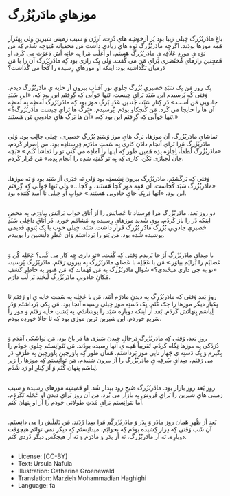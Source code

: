 # موزهایِ مادَربُزُرگ

##
باغِ مادَربُزُرگ خِیلی زیبا بود پُر اَزخوشِه هایِ ذُرَت، اَرزَن وَ سیب زمینی شیرین وَلی بِهتَراَز هَمِه موزها بودَند. اَگَرچِه مادَربُزُرگ نَوِه هایِ زیادی داشت مَن مَخفیانه مُتِوَجِه شُدَم کِه مَن نَوَه یِ مورِدِ عَلاقِه یِ مادَربُزُرگ هَستَم. او اَغلَب مَرا بِه خانِه اَش دَعوَت می کَرد. او هَمچِنین رازهایِ مُختَصَری بَرایِ مَن می گُفت. وَلی یِک رازی بود کِه مادَربُزُرگ آن را با مَن دَرمیان نَگُذاشتِه بود: اینکه او موزهایِ رِسیده را کُجا می گُذاشت؟

##
یِک روز مَن یِک سَبَدِ حَصیریِ بُزُرگ جِلویِ نورِ آفتاب بیرون اَز خانِه یِ مادَربُزُرگ دیدم. وَقتی کُه پُرسیدم این سَبَد بَرایِ چیست، تَنها جَوآبی کِه گِرِفتَم این بود کِه، «این سَبَدِ جادوییِ مَن اَست.» دَر کِنارِ سَبَد، چَندین عَدَدِ بَرگِ موز بود کِه مادَربُزُرگ لَحظِه بِه لَحظِه آن ها را جابِجا می کَرد. مَن کُنجکاو بودَم. پُرسیدم، «بَرگ ها بَرایِ چیست مادَربُزُرگ؟» تَنها جَوآبی کِه گِرِفتَم این بود کِه، «آن ها بَرگ هایِ جادوییِ مَن هَستَند.»

##
تَماشایِ مادَربُزُرگ، آن موزها، بَرگ هایِ موز وَسَبَدِ بُزُرگِ حَصیری، خِیلی جالِب بود. وَلی مادَربُزُرگ مَرا بَرایِ اَنجام دادَنِ کاری بِه سَمتِ مادَرَم فِرِستادِه بود. من اِصرار کَردم، «مادَربُزُرگ لُطفاً، اِجازِه بِدِه هَمین طور کِه اینها را آمادِه می کُنی تو را تَماشا کُنَم.» «بَچه جان لَجبازی نَکُن، کاری کِه بِه تو گُفتِه شدِه را اَنجام بِدِه.» مَن فَرار کَردَم.

##
وَقتی کِه بَرگَشتَم، مادَربُزُرگ بیرون نِشَستِه بود وَلی نَه خَبَری اَز سَبَد بود وَ نَه موزها. «مادَربُزُرگ سَبَد کُجاست، آن هَمِه موز کُجا هَستَند، و کُجا...» وَلی تَنها جَوآبی کِه گِرِفتَم این بود، «آنها دَریِک جایِ جادویی هَستَند.» جوابِ او خِیلی نا اُمید کُنَنده بود.

##
دو روز بَعد، مادَربُزُرگ مَرا فِرِستاد تا عَصایَش را اَز اُتاق خواب بَرایَش بیاوَرَم. بِه مَحضِ اینکه دَر را باز کَردَم، بویِ شَدید موزهایِ رِسیده بِه مَشامَم خورد. دَر اُتاقِ داخِلی سَبَدِ حَصیریِ جادوییِ بُزُرگ مادُر بُزُرگ قَرار داشت. سَبَد، خِیلی خوب با یِک پَتویِ قدیمی پوشیده شُدِه بود. مَن پَتو را بَرداشتَم وَآن عَطرِ دِلنِشین را بوییدم.

##
با صِدایِ مادَربُزُرگ اَز جا پَریدم وَقتی کِه گُفت، «تو داری چِه کار می کُنی؟ عَجَلِه کُن وَ عَصایَم را بَرایَم بیاوَر.» مَن با عَجَلِه با عَصایِ مادَربُزُرگ بِه بیرون رَفتَم. مادَربُزُرگ پُرسید، «تو به چی داری میخَندی؟» سُوالِ مادَربُزُرگ بِه مَن فَهماند کِه مَن هَنوز بِه خاطِرِ کَشفِ مَکانِ جادوییِ مادَربُزُرگ لَبخَند بَر لَب دارَم.

##
روزِ بَعد وَقتی کِه مادَربُزُرگ بِه دیدنِ مادَرَم آمَد، مَن با عَجَلِه بِه سَمتِ خانِه یِ او رَفتَم تا یِکبارِ دیگر موزها را چِک کُنَم. یِک دَستِه موزِ خِیلی رِسیده آنجا بود. مَن یِکی بَرداشتَم وَدَر لِباسَم پِنهانَش کَردَم. بَعد اَز اینکه دوبارِه سَبَد را پوشاندَم، بِه پَشتِ خانِه رَفتَم وَ موز را سَریع خوردَم. این شیرین تَرین موزی بود کِه تا حالا خوردِه بودَم.

##
روزِ بَعد، وَقتی کِه مادَربُزُرگ دَرحالِ چیدن سَبزی ها دَر باغ بود، مَن یَواشَکی آمَدَم وَ دُزدَکی بِه موزها نِگاه کَردَم. تَقریباً هَمِه یِ آنها رِسیده بودَند. مَن نَتَوانِستَم جِلویِ خودَم را بِگیرم وَ یِک دَستِه یِ چَهار تایی موز بَرداشتَم. هَمان طور کِه پاوَرچین پاوَرچین بِه طَرَفِ دَر می رَفتَم، صِدایِ سُرفِه یِ مادَربُزُرگ را اَز بیرون شنیدم. مَن تَوانِستم کِه موزها را زیر لِباسَم پِنهان کُنَم وَ اَز کِنارِ او رَد شُدَم.

##
روزِ بَعد روزِ بازار بود. مادَربُزُرگ صُبحِ زود بیدار شُد. او هَمیشِه موزهایِ رِسیده وَ سیب زمینی هایِ شیرین را بَرایِ فُروش بِه بازار می بُرد. مَن آن روز بَرایِ دیدنِ او عَجَلِه نَکَردَم. اَما نَتَوانِستَم بَرایِ مُدَتِ طولانی خودَم را اَز او پِنهان کُنَم.

##
بَعد اَز ظُهرِ هَمان روز مادَر وَ پِدَر وَ مادَربُزُرگَم مَرا صِدا زَدَند. مَن دَلیلَش را می دانِستَم. آن شَب وَقتی کِه دِراز کِشیده بودَم کِه بِخوابَم، میدانِستَم کِه دیگر نمی توانَم هیچوَقت دوبارِه، نَه اَز مادَربُزُرگ، نَه اَز پدَر وَ مادَرَم وَ نَه اَز هیچکَس دیگر دُزدی کُنَم.

##
* License: [CC-BY]
* Text: Ursula Nafula
* Illustration: Catherine Groenewald
* Translation: Marzieh Mohammadian Haghighi
* Language: fa
